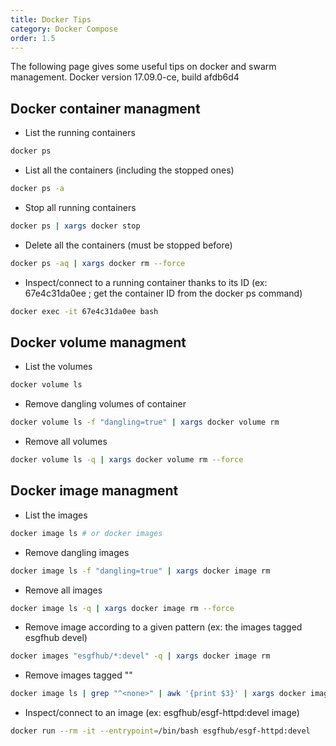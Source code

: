 ```yaml
---
title: Docker Tips
category: Docker Compose
order: 1.5
---
```


The following page gives some useful tips on docker and swarm management.
Docker version 17.09.0-ce, build afdb6d4

## Docker container managment

* List the running containers
```sh
docker ps
```

* List all the containers (including the stopped ones)
```sh
docker ps -a
```

* Stop all running containers
```sh
docker ps | xargs docker stop
```

* Delete all the containers (must be stopped before)
```sh
docker ps -aq | xargs docker rm --force
```

* Inspect/connect to a running container thanks to its ID (ex: 67e4c31da0ee ; get the container ID from the docker ps command)
```sh
docker exec -it 67e4c31da0ee bash
```

## Docker volume managment

* List the volumes
```sh
docker volume ls
```

* Remove dangling volumes of container
```sh
docker volume ls -f "dangling=true" | xargs docker volume rm
```

* Remove all volumes
```sh
docker volume ls -q | xargs docker volume rm --force
```

## Docker image managment

* List the images
```sh
docker image ls # or docker images
```

* Remove dangling images
```sh
docker image ls -f "dangling=true" | xargs docker image rm
```

* Remove all images
```sh
docker image ls -q | xargs docker image rm --force
```

* Remove image according to a given pattern (ex: the images tagged esgfhub devel)
```sh
docker images "esgfhub/*:devel" -q | xargs docker image rm
```

* Remove images tagged "<none>"
```sh
docker image ls | grep "^<none>" | awk '{print $3}' | xargs docker image rm --force
```

* Inspect/connect to an image (ex: esgfhub/esgf-httpd:devel image)
```sh
docker run --rm -it --entrypoint=/bin/bash esgfhub/esgf-httpd:devel
```
